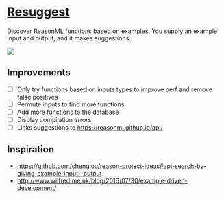 # [Resuggest](https://GuillaumeSalles.github.io/resuggest)

Discover [ReasonML](https://reasonml.github.io/) functions based on examples. You supply an example input and output, and it makes suggestions.

![](http://i.imgur.com/CHDaKlt.gif)

## Improvements 

- [ ] Only try functions based on inputs types to improve perf and remove false positives
- [ ] Permute inputs to find more functions
- [ ] Add more functions to the database
- [ ] Display compilation errors
- [ ] Links suggestions to https://reasonml.github.io/api/

## Inspiration

- https://github.com/chenglou/reason-project-ideas#api-search-by-giving-example-input--output
- http://www.wilfred.me.uk/blog/2016/07/30/example-driven-development/
